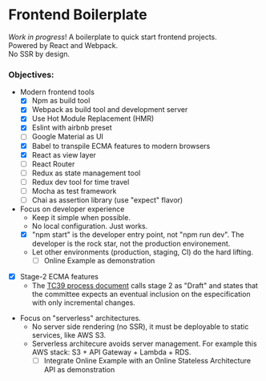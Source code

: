 # Frontend Boilerplate
_Work in progress_!
A boilerplate to quick start frontend projects.  
Powered by React and Webpack.  
No SSR by design.

### Objectives:

- Modern frontend tools
  - [x] Npm as build tool
  - [x] Webpack as build tool and development server
  - [x] Use Hot Module Replacement (HMR)
  - [x] Eslint with airbnb preset
  - [ ] Google Material as UI
  - [x] Babel to transpile ECMA features to modern browsers
  - [x] React as view layer
  - [ ] React Router
  - [ ] Redux as state management tool
  - [ ] Redux dev tool for time travel
  - [ ] Mocha as test framework
  - [ ] Chai as assertion library (use "expect" flavor)
- Focus on developer experience
  - Keep it simple when possible.
  - No local configuration. Just works.
  - [x] "npm start" is the developer entry point, not "npm run dev". The developer is the rock star, not the production environement.
  - Let other environments (production, staging, CI) do the hard lifting.
    - [ ] Online Example as demonstration
- [x] Stage-2 ECMA features
  - The [TC39 process document](https://tc39.github.io/process-document/) calls stage 2 as "Draft" and states that the committee expects an eventual inclusion on the especification with only incremental changes.
- Focus on "serverless" architectures.
  - No server side rendering (no SSR), it must be deployable to static services, like AWS S3.
  - Serverless architecure avoids server management. For example this AWS stack: S3 + API Gateway + Lambda + RDS.
    - [ ] Integrate Online Example with an Online Stateless Architecture API as demonstration
